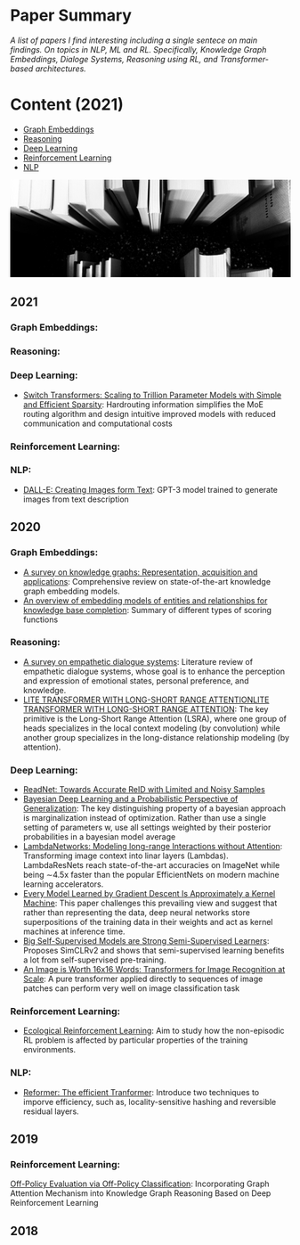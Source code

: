 Paper Summary
=============
_A list of papers I find interesting including a single sentece on main findings. On topics in NLP, ML and RL.
Specifically, Knowledge Graph Embeddings, Dialoge Systems, Reasoning using RL, and Transformer-based architectures._  

Content (2021)
========= 
  - [Graph Embeddings](#Graph-Embeddings) 
  - [Reasoning](#Reasoning)
  - [Deep Learning](#Computer-Vision)
  - [Reinforcement Learning](#Reinforcement-Learning)
  - [NLP](#Architectures) 

![](https://github.com/patzaa/Papers/blob/master/Title.png?raw=true)

2021
-------
### Graph Embeddings: 
### Reasoning:
### Deep Learning:
- [Switch Transformers: Scaling to Trillion Parameter Models with Simple and Efficient Sparsity](https://arxiv.org/abs/2101.03961): Hardrouting information simplifies the MoE routing algorithm and design intuitive improved models with reduced communication and computational costs 
### Reinforcement Learning: 
### NLP:
- [DALL-E: Creating Images form Text](https://openai.com/blog/dall-e/): GPT-3 model trained to generate images from text description

2020
--------
### Graph Embeddings: 


- [A survey on knowledge graphs: Representation, acquisition and applications](https://arxiv.org/abs/2002.00388): Comprehensive review on state-of-the-art knowledge graph embedding models.  
- [An overview of embedding models of entities and relationships for knowledge base completion](https://arxiv.org/abs/1703.08098): Summary of different types of scoring functions

### Reasoning: 
- [A survey on empathetic dialogue systems](https://ww.sentic.net/empathetic-dialogue-systems.pdf): Literature review of empathetic dialogue systems, whose goal is to enhance the perception and expression of emotional states, personal preference, and knowledge. 
- [LITE TRANSFORMER WITH LONG-SHORT RANGE ATTENTIONLITE TRANSFORMER WITH LONG-SHORT RANGE ATTENTION](https://openreview.net/pdf?id=ByeMPlHKPH):  The key primitive is the Long-Short Range Attention (LSRA), where one group of heads specializes in the local context modeling (by convolution) while another group specializes in the long-distance relationship modeling (by attention).



### Deep Learning: 
- [ReadNet: Towards Accurate ReID with Limited and Noisy Samples](https://arxiv.org/abs/2005.05740)
- [Bayesian Deep Learning and a Probabilistic Perspective of Generalization](https://arxiv.org/abs/2002.08791): The key distinguishing property of a bayesian approach is marginalization instead of optimization. Rather than use a single setting of parameters w, use all settings weighted by their posterior probabilities in a bayesian model average 
- [LambdaNetworks: Modeling long-range Interactions without Attention](https://openreview.net/forum?id=xTJEN-ggl1b): Transforming image context into linar layers (Lambdas). LambdaResNets reach state-of-the-art accuracies on ImageNet while being ∼4.5x faster than the popular EfficientNets on modern machine learning accelerators. 
- [Every Model Learned by Gradient Descent Is Approximately a Kernel Machine](https://arxiv.org/abs/2012.00152): This paper challenges this prevailing view and suggest that rather than representing the data, deep neural networks store superpositions of the training data in their weights and act as kernel machines at inference time. 
- [Big Self-Supervised Models are Strong Semi-Supervised Learners](https://arxiv.org/abs/2006.10029): Proposes SimCLRv2 and shows that semi-supervised learning benefits a lot from self-supervised pre-training.
- [An Image is Worth 16x16 Words: Transformers for Image Recognition at Scale](https://arxiv.org/pdf/2010.11929.pdf): A pure transformer applied directly to sequences of image patches can perform very well on image classification task

### Reinforcement Learning: 

- [Ecological Reinforcement Learning](https://arxiv.org/pdf/2006.12478.pdf): Aim to study how the non-episodic RL problem is affected by particular properties of the training environments.

### NLP:
- [Reformer: The efficient Tranformer](https://openreview.net/pdf?id=rkgNKkHtvB): Introduce two techniques to imporve efficiency, such as, locality-sensitive hashing and reversible residual layers. 


2019
--------
### Reinforcement Learning:
[Off-Policy Evaluation via Off-Policy Classification](https://arxiv.org/abs/1906.01624): 
Incorporating Graph Attention Mechanism into Knowledge Graph Reasoning Based on Deep Reinforcement Learning

2018
--------
